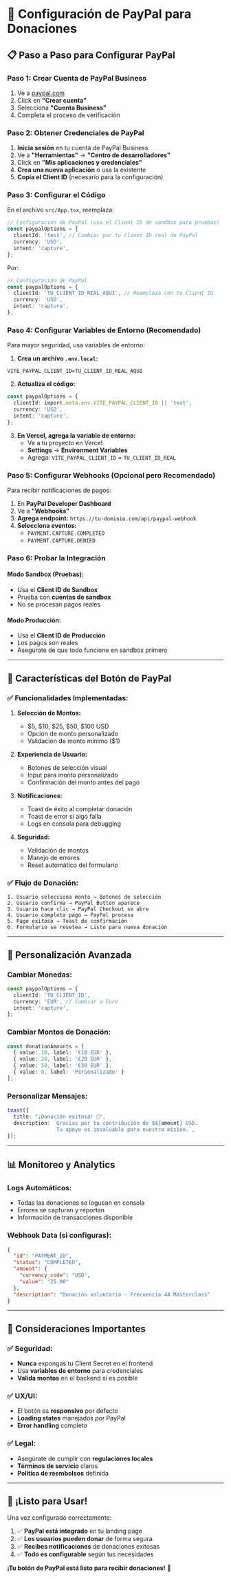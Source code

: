 # 🚀 Configuración de PayPal para Donaciones

## 📋 **Paso a Paso para Configurar PayPal**

### **Paso 1: Crear Cuenta de PayPal Business**

1. Ve a [paypal.com](https://paypal.com)
2. Click en **"Crear cuenta"**
3. Selecciona **"Cuenta Business"**
4. Completa el proceso de verificación

### **Paso 2: Obtener Credenciales de PayPal**

1. **Inicia sesión** en tu cuenta de PayPal Business
2. Ve a **"Herramientas"** → **"Centro de desarrolladores"**
3. Click en **"Mis aplicaciones y credenciales"**
4. **Crea una nueva aplicación** o usa la existente
5. **Copia el Client ID** (necesario para la configuración)

### **Paso 3: Configurar el Código**

En el archivo `src/App.tsx`, reemplaza:

```typescript
// Configuración de PayPal (usa el Client ID de sandbox para pruebas)
const paypalOptions = {
  clientId: 'test', // Cambiar por tu Client ID real de PayPal
  currency: 'USD',
  intent: 'capture',
};
```

Por:

```typescript
// Configuración de PayPal
const paypalOptions = {
  clientId: 'TU_CLIENT_ID_REAL_AQUI', // Reemplaza con tu Client ID
  currency: 'USD',
  intent: 'capture',
};
```

### **Paso 4: Configurar Variables de Entorno (Recomendado)**

Para mayor seguridad, usa variables de entorno:

1. **Crea un archivo `.env.local`:**
```env
VITE_PAYPAL_CLIENT_ID=TU_CLIENT_ID_REAL_AQUI
```

2. **Actualiza el código:**
```typescript
const paypalOptions = {
  clientId: import.meta.env.VITE_PAYPAL_CLIENT_ID || 'test',
  currency: 'USD',
  intent: 'capture',
};
```

3. **En Vercel, agrega la variable de entorno:**
   - Ve a tu proyecto en Vercel
   - **Settings** → **Environment Variables**
   - Agrega: `VITE_PAYPAL_CLIENT_ID` = `TU_CLIENT_ID_REAL`

### **Paso 5: Configurar Webhooks (Opcional pero Recomendado)**

Para recibir notificaciones de pagos:

1. En **PayPal Developer Dashboard**
2. Ve a **"Webhooks"**
3. **Agrega endpoint:** `https://tu-dominio.com/api/paypal-webhook`
4. **Selecciona eventos:**
   - `PAYMENT.CAPTURE.COMPLETED`
   - `PAYMENT.CAPTURE.DENIED`

### **Paso 6: Probar la Integración**

#### **Modo Sandbox (Pruebas):**
- Usa el **Client ID de Sandbox**
- Prueba con **cuentas de sandbox**
- No se procesan pagos reales

#### **Modo Producción:**
- Usa el **Client ID de Producción**
- Los pagos son reales
- Asegúrate de que todo funcione en sandbox primero

---

## 🎯 **Características del Botón de PayPal**

### **✅ Funcionalidades Implementadas:**

1. **Selección de Montos:**
   - $5, $10, $25, $50, $100 USD
   - Opción de monto personalizado
   - Validación de monto mínimo ($1)

2. **Experiencia de Usuario:**
   - Botones de selección visual
   - Input para monto personalizado
   - Confirmación del monto antes del pago

3. **Notificaciones:**
   - Toast de éxito al completar donación
   - Toast de error si algo falla
   - Logs en consola para debugging

4. **Seguridad:**
   - Validación de montos
   - Manejo de errores
   - Reset automático del formulario

### **✅ Flujo de Donación:**

```
1. Usuario selecciona monto → Botones de selección
2. Usuario confirma → PayPal Button aparece
3. Usuario hace clic → PayPal Checkout se abre
4. Usuario completa pago → PayPal procesa
5. Pago exitoso → Toast de confirmación
6. Formulario se resetea → Listo para nueva donación
```

---

## 🔧 **Personalización Avanzada**

### **Cambiar Monedas:**
```typescript
const paypalOptions = {
  clientId: 'TU_CLIENT_ID',
  currency: 'EUR', // Cambiar a Euro
  intent: 'capture',
};
```

### **Cambiar Montos de Donación:**
```typescript
const donationAmounts = [
  { value: 10, label: '€10 EUR' },
  { value: 20, label: '€20 EUR' },
  { value: 50, label: '€50 EUR' },
  { value: 0, label: 'Personalizado' }
];
```

### **Personalizar Mensajes:**
```typescript
toast({
  title: "¡Donación exitosa! 🎉",
  description: `Gracias por tu contribución de $${amount} USD. 
                Tu apoyo es invaluable para nuestra misión.`,
});
```

---

## 📊 **Monitoreo y Analytics**

### **Logs Automáticos:**
- Todas las donaciones se loguean en consola
- Errores se capturan y reportan
- Información de transacciones disponible

### **Webhook Data (si configuras):**
```json
{
  "id": "PAYMENT_ID",
  "status": "COMPLETED",
  "amount": {
    "currency_code": "USD",
    "value": "25.00"
  },
  "description": "Donación voluntaria - Frecuencia 44 Masterclass"
}
```

---

## 🚨 **Consideraciones Importantes**

### **✅ Seguridad:**
- **Nunca** expongas tu Client Secret en el frontend
- Usa **variables de entorno** para credenciales
- **Valida montos** en el backend si es posible

### **✅ UX/UI:**
- El botón es **responsivo** por defecto
- **Loading states** manejados por PayPal
- **Error handling** completo

### **✅ Legal:**
- Asegúrate de cumplir con **regulaciones locales**
- **Términos de servicio** claros
- **Política de reembolsos** definida

---

## 🎉 **¡Listo para Usar!**

Una vez configurado correctamente:

1. ✅ **PayPal está integrado** en tu landing page
2. ✅ **Los usuarios pueden donar** de forma segura
3. ✅ **Recibes notificaciones** de donaciones exitosas
4. ✅ **Todo es configurable** según tus necesidades

**¡Tu botón de PayPal está listo para recibir donaciones!** 🚀
